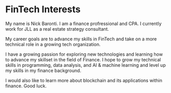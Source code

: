 # FinTech Interests

My name is Nick Baronti.  I am a finance profressional and CPA.  I currently work for JLL as a real estate strategy consultant.

My career goals are to advance my skills in FinTech and take on a more technical role in a growing tech organization.

I have a growing passion for exploring new technologies and learning how to advance my skillset in the field of Finance.  I hope to grow my technical skills in programming, data analysis, and AI & machine learning and level up my skills in my finance background.

I would also like to learn more about blockchain and its applications within finance.
Good luck.
